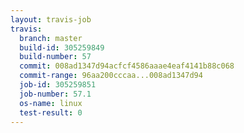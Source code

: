 ```yaml
---
layout: travis-job
travis:
  branch: master
  build-id: 305259849
  build-number: 57
  commit: 008ad1347d94acfcf4586aaae4eaf4141b88c068
  commit-range: 96aa200cccaa...008ad1347d94
  job-id: 305259851
  job-number: 57.1
  os-name: linux
  test-result: 0
---
```

